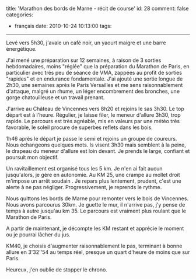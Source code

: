 title: 'Marathon des bords de Marne - récit de course'
id: 28
comment: false
categories:
  - français
date: 2010-10-24 10:13:00
tags:
---

Levé vers 5h30, j'avale un café noir, un yaourt maigre et une barre énergétique.

J'ai mené une préparation sur 12 semaines, à raison de 3 sorties hebdomadaires, moins "réglée" que la préparation du Marathon de Paris, en particulier avec très peu de séance de VMA, zappées au profit de sorties "rapides" et en endurance fondamentale.  J'ai ajouté une sortie longue de 2h30, une semaines après le Paris Versailles et me sens raisonnablement d'attaque, malgré un rhume, un léger encombrement des bronches, une gorge chatouilleuse et un travail prenant.

J'arrive au Château de Vincennes vers 8h20 et rejoins le sas 3h30\. Le top départ est à l'heure. Régulier, je laisse filer, le meneur d'allure 3h30, trop rapide.  Le parcours est très agréable, mis en valeurs par une météo très favorable, le soleil procure de superbes reflets dans les bois.

1h46 après le départ je passe le semi  et rejoins un groupe de coureurs. Nous échangeons quelques mots. Is visent 3h30 mais semblent à la peine, le drapeau du meneur d'allure est loin devant. Je prends le large, confiant et poursuit mon objectif.

Un ravitaillement est organisé tous les 5 km. Je n'en ai fait aucun jusqu'alors, je gère en autonomie. Au KM 25, une crampe au mollet droit m'impose un arrêt soudain . Je repars plus lentement, prudent, c'est une alerte à ne pas négliger. Progressivement, je reprends le rythme.

Nous quittons les bords de Marne pour remonter  vers le bois de Vincennes. Nous avons parcourus 30km. Je guette le mur, il n'arrive pas, j'y pense de temps à autre jusqu'au km 35\. Le parcours est vraiment plus roulant que le Marathon de Paris.

A partir de maintenant, je décompte les KM restant et apprécie le moment ou je pourrai lâcher du jus.

KM40, je choisis d'augmenter raisonnablement le pas, terminant à bonne allure en 3'32''54 au temps réel, presque un quart d'heure de moins que sur Paris.

Heureux, j'en oublie de stopper le chrono.